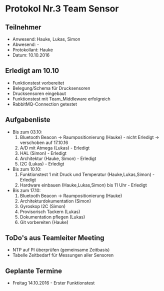 # Protokol Nr.3 Team Sensor

## Teilnehmer
+ Anwesend: Hauke, Lukas, Simon
+ Abwesend: -
+ Protokollant: Hauke
+ Datum: 10.10.2016

## Erledigt am 10.10
+ Funktionstest vorbereitet
+ Belegung/Schema für Drucksensoren
+ Drucksensoren eingebaut
+ Funktionstest mit Team_Middleware erfolgreich
+ RabbitMQ-Connection getestet

## Aufgabenliste
+ Bis zum 03.10:
    1. Bluetooth Beacon -> Raumpositionierung (Hauke)  - nicht Erledigt -> verschoben auf 17.10.16
    2. A/D mit Atmega  (Lukas) - Erledigt
    3. HAL (Simon) - Erledigt
    4. Architektur (Hauke, Simon) - Erledigt
    5. I2C (Lukas) - Erledigt
+ Bis zum 10.10:
    1. Funktionstest 1 mit Druck und Temperatur (Hauke,Lukas,Simon) - Erledigt
    2. Hardware einbauen (Hauke,Lukas,Simon) bis 11 Uhr - Erledigt
+ Bis zum 17.10:
    1. Bluetooth Beacon -> Raumpositionierung (Hauke)
    2. Architekturdokumentation (Simon)
    3. Gyroskop I2C (Simon)
    4. Provisorisch Tackern (Lukas)
    5. Dokumentation pflegen (Lukas)
    6. Git vorbereiten (Hauke)


## ToDo's aus Teamleiter Meeting
+ NTP auf PI überprüfen (gemeinsame Zeitbasis)
+ Tabelle Zeitbedarf für Messungen aller Sensoren

## Geplante Termine
+ Freitag 14.10.2016 - Erster Funktionstest
